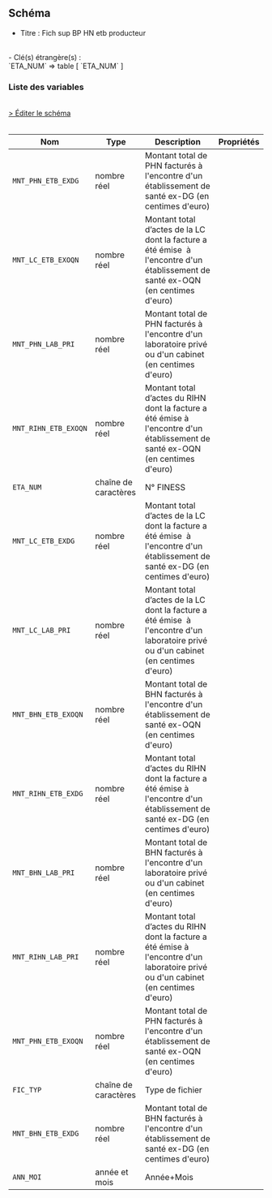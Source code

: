 ## Schéma

- Titre : Fich sup BP HN etb producteur
<br />
- Clé(s) étrangère(s) : <br />
`ETA_NUM` => table <PreviewPage text="T_MCOaaE" link="/tables/T_MCOaaE" /> [ `ETA_NUM` ]<br />

### Liste des variables
<br />
<div>
    <a href="https://gitlab.com/healthdatahub/schema-snds/edit/master/schemas/PMSI/PMSI%20MCO/T_MCOaaSUP_BPHNP.json"  
    arget="_blank" rel="noopener noreferrer">> Éditer le schéma</a>
    <OutboundLink />
</div>
<br />

Nom|Type|Description|Propriétés
-|-|-|-
`MNT_PHN_ETB_EXDG`|nombre réel|Montant total de PHN facturés à l&#x27;encontre d&#x27;un établissement de santé ex-DG (en centimes d&#x27;euro)||
`MNT_LC_ETB_EXOQN`|nombre réel|Montant total d’actes de la LC dont la facture a été émise  à l&#x27;encontre d&#x27;un établissement de santé ex-OQN (en centimes d&#x27;euro)||
`MNT_PHN_LAB_PRI`|nombre réel|Montant total de PHN facturés à l&#x27;encontre d&#x27;un laboratoire privé ou d&#x27;un cabinet (en centimes d&#x27;euro)||
`MNT_RIHN_ETB_EXOQN`|nombre réel|Montant total d’actes du RIHN dont la facture a été émise à l&#x27;encontre d&#x27;un établissement de santé ex-OQN (en centimes d&#x27;euro)||
`ETA_NUM`|chaîne de caractères|N° FINESS||
`MNT_LC_ETB_EXDG`|nombre réel|Montant total d’actes de la LC dont la facture a été émise  à l&#x27;encontre d&#x27;un établissement de santé ex-DG (en centimes d&#x27;euro)||
`MNT_LC_LAB_PRI`|nombre réel|Montant total d’actes de la LC dont la facture a été émise  à l&#x27;encontre d&#x27;un laboratoire privé ou d&#x27;un cabinet (en centimes d&#x27;euro)||
`MNT_BHN_ETB_EXOQN`|nombre réel|Montant total de BHN facturés à l&#x27;encontre d&#x27;un établissement de santé ex-OQN (en centimes d&#x27;euro)||
`MNT_RIHN_ETB_EXDG`|nombre réel|Montant total d’actes du RIHN dont la facture a été émise à l&#x27;encontre d&#x27;un établissement de santé ex-DG (en centimes d&#x27;euro)||
`MNT_BHN_LAB_PRI`|nombre réel|Montant total de BHN facturés à l&#x27;encontre d&#x27;un laboratoire privé ou d&#x27;un cabinet (en centimes d&#x27;euro)||
`MNT_RIHN_LAB_PRI`|nombre réel|Montant total d’actes du RIHN dont la facture a été émise à l&#x27;encontre d&#x27;un laboratoire privé ou d&#x27;un cabinet (en centimes d&#x27;euro)||
`MNT_PHN_ETB_EXOQN`|nombre réel|Montant total de PHN facturés à l&#x27;encontre d&#x27;un établissement de santé ex-OQN (en centimes d&#x27;euro)||
`FIC_TYP`|chaîne de caractères|Type de fichier||
`MNT_BHN_ETB_EXDG`|nombre réel|Montant total de BHN facturés à l&#x27;encontre d&#x27;un établissement de santé ex-DG (en centimes d&#x27;euro)||
`ANN_MOI`|année et mois|Année+Mois||

